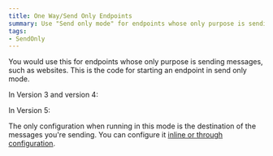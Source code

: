 ```yaml
---
title: One Way/Send Only Endpoints
summary: Use "Send only mode" for endpoints whose only purpose is sending messages
tags:
- SendOnly
---
```


You would use this for endpoints whose only purpose is sending messages, such as websites. This is the code for starting an endpoint in send only mode.

In Version 3 and version 4:

<!-- import SendOnlyV4 -->

In Version 5:

<!-- import SendOnlyV5 -->

The only configuration when running in this mode is the destination of the messages you're sending. You can configure it [inline or through configuration](how-do-i-specify-to-which-destination-a-message-will-be-sent.md).